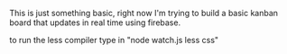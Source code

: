 This is just something basic, right now I'm trying to build a basic kanban board that updates in real time using firebase.

to run the less compiler type in "node watch.js less css"
